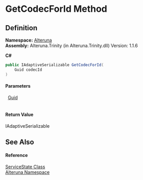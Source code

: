 # GetCodecForId Method




## Definition
**Namespace:** <a href="N_Alteruna">Alteruna</a>  
**Assembly:** Alteruna.Trinity (in Alteruna.Trinity.dll) Version: 1.1.6

**C#**
``` C#
public IAdaptiveSerializable GetCodecForId(
	Guid codecId
)
```



#### Parameters
<dl><dt>  <a href="https://learn.microsoft.com/dotnet/api/system.guid" target="_blank" rel="noopener noreferrer">Guid</a></dt><dd> </dd></dl>

#### Return Value
IAdaptiveSerializable

## See Also


#### Reference
<a href="T_Alteruna_ServiceState">ServiceState Class</a>  
<a href="N_Alteruna">Alteruna Namespace</a>  
